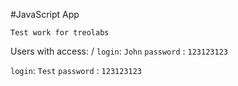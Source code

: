 #JavaScript App

`Test work for treolabs`

Users with access: /
`login`: `John`
`password` : `123123123`

`login`: `Test`
`password` : `123123123`
